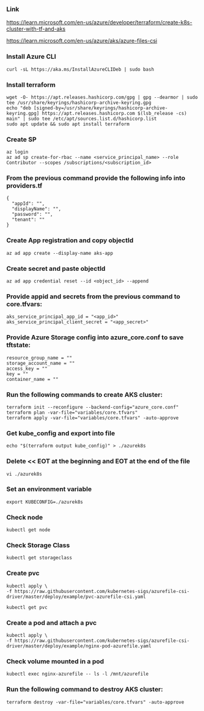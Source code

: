 ### Link
https://learn.microsoft.com/en-us/azure/developer/terraform/create-k8s-cluster-with-tf-and-aks

https://learn.microsoft.com/en-us/azure/aks/azure-files-csi

### Install Azure CLI

```
curl -sL https://aka.ms/InstallAzureCLIDeb | sudo bash
```

### Install terraform 

```
wget -O- https://apt.releases.hashicorp.com/gpg | gpg --dearmor | sudo tee /usr/share/keyrings/hashicorp-archive-keyring.gpg
echo "deb [signed-by=/usr/share/keyrings/hashicorp-archive-keyring.gpg] https://apt.releases.hashicorp.com $(lsb_release -cs) main" | sudo tee /etc/apt/sources.list.d/hashicorp.list
sudo apt update && sudo apt install terraform
```

### Create SP

```
az login
az ad sp create-for-rbac --name <service_principal_name> --role Contributor --scopes /subscriptions/<subscription_id>
```

### From the previous command provide the following info into providers.tf
```
{
  "appId": "",
  "displayName": "",
  "password": "",
  "tenant": ""
}
```

### Create App registration and copy objectId
```
az ad app create --display-name aks-app
```

### Create secret and paste objectId
```
az ad app credential reset --id <object_id> --append
```

### Provide appid and secrets from the previous command to core.tfvars:
```
aks_service_principal_app_id = "<app_id>"
aks_service_principal_client_secret = "<app_secret>"
```

### Provide Azure Storage config into azure_core.conf to save tftstate:
```
resource_group_name = ""
storage_account_name = ""
access_key = ""
key = ""
container_name = ""
```

### Run the following commands to create AKS cluster:
```
terraform init --reconfigure --backend-config="azure_core.conf"
terraform plan -var-file="variables/core.tfvars"
terraform apply -var-file="variables/core.tfvars" -auto-approve
```

### Get kube_config and export into file
```
echo "$(terraform output kube_config)" > ./azurek8s
```

### Delete << EOT at the beginning and EOT at the end of the file
```
vi ./azurek8s
```

### Set an environment variable
```
export KUBECONFIG=./azurek8s
```

### Check node
```
kubectl get node
```

### Check Storage Class
```
kubectl get storageclass
```

### Create pvc 
```
kubectl apply \
-f https://raw.githubusercontent.com/kubernetes-sigs/azurefile-csi-driver/master/deploy/example/pvc-azurefile-csi.yaml

kubectl get pvc
```

### Create a pod and attach a pvc
```
kubectl apply \
-f https://raw.githubusercontent.com/kubernetes-sigs/azurefile-csi-driver/master/deploy/example/nginx-pod-azurefile.yaml
```

### Check volume mounted in a pod
```
kubectl exec nginx-azurefile -- ls -l /mnt/azurefile
```

### Run the following command to destroy AKS cluster:
```
terraform destroy -var-file="variables/core.tfvars" -auto-approve
```

